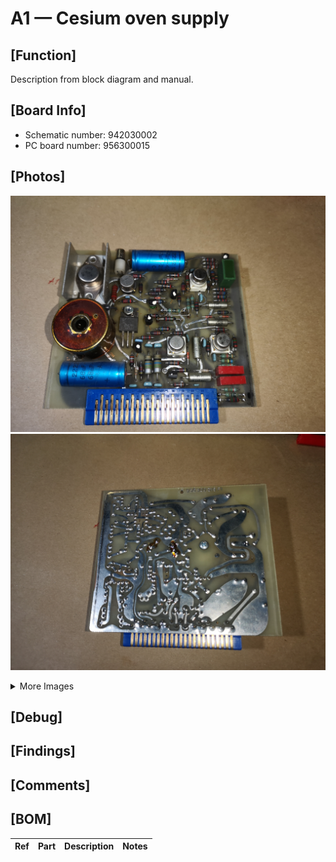 # A1 — Cesium oven supply

## [Function]
Description from block diagram and manual.

## [Board Info]
- Schematic number: 942030002
- PC board number: 956300015

## [Photos]
![Front](A1_Front.jpg)
![Back](A1_Back.jpg)

<details><summary>More Images</summary>

![Extra](A1_Back_2.jpg)
![Extra](A1_Back_3.jpg)
![Extra](A1_Front_1.jpg)
![Extra](A1_Front_2.jpg)
![Extra](A1_Front_3.jpg)
![Extra](A1_Front_4.jpg)
</details>

## [Debug]

## [Findings]

## [Comments]

## [BOM]
| Ref | Part | Description | Notes |
|-----|------|-------------|-------|
